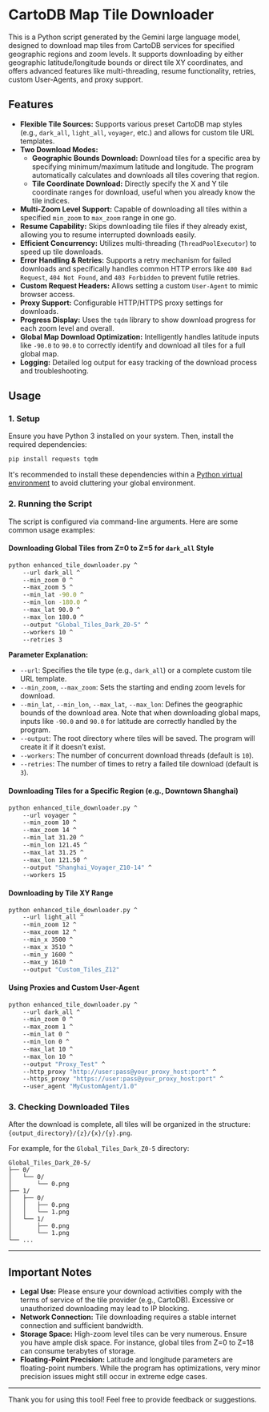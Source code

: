 # CartoDB Map Tile Downloader

This is a Python script generated by the Gemini large language model, designed to download map tiles from CartoDB services for specified geographic regions and zoom levels. It supports downloading by either geographic latitude/longitude bounds or direct tile XY coordinates, and offers advanced features like multi-threading, resume functionality, retries, custom User-Agents, and proxy support.

## Features

  * **Flexible Tile Sources:** Supports various preset CartoDB map styles (e.g., `dark_all`, `light_all`, `voyager`, etc.) and allows for custom tile URL templates.
  * **Two Download Modes:**
      * **Geographic Bounds Download:** Download tiles for a specific area by specifying minimum/maximum latitude and longitude. The program automatically calculates and downloads all tiles covering that region.
      * **Tile Coordinate Download:** Directly specify the X and Y tile coordinate ranges for download, useful when you already know the tile indices.
  * **Multi-Zoom Level Support:** Capable of downloading all tiles within a specified `min_zoom` to `max_zoom` range in one go.
  * **Resume Capability:** Skips downloading tile files if they already exist, allowing you to resume interrupted downloads easily.
  * **Efficient Concurrency:** Utilizes multi-threading (`ThreadPoolExecutor`) to speed up tile downloads.
  * **Error Handling & Retries:** Supports a retry mechanism for failed downloads and specifically handles common HTTP errors like `400 Bad Request`, `404 Not Found`, and `403 Forbidden` to prevent futile retries.
  * **Custom Request Headers:** Allows setting a custom `User-Agent` to mimic browser access.
  * **Proxy Support:** Configurable HTTP/HTTPS proxy settings for downloads.
  * **Progress Display:** Uses the `tqdm` library to show download progress for each zoom level and overall.
  * **Global Map Download Optimization:** Intelligently handles latitude inputs like `-90.0` to `90.0` to correctly identify and download all tiles for a full global map.
  * **Logging:** Detailed log output for easy tracking of the download process and troubleshooting.

## Usage

### 1\. Setup

Ensure you have Python 3 installed on your system. Then, install the required dependencies:

```bash
pip install requests tqdm
```

It's recommended to install these dependencies within a [Python virtual environment](https://docs.python.org/3/library/venv.html) to avoid cluttering your global environment.

### 2\. Running the Script

The script is configured via command-line arguments. Here are some common usage examples:

#### Downloading Global Tiles from Z=0 to Z=5 for `dark_all` Style

```bash
python enhanced_tile_downloader.py ^
    --url dark_all ^
    --min_zoom 0 ^
    --max_zoom 5 ^
    --min_lat -90.0 ^
    --min_lon -180.0 ^
    --max_lat 90.0 ^
    --max_lon 180.0 ^
    --output "Global_Tiles_Dark_Z0-5" ^
    --workers 10 ^
    --retries 3
```

**Parameter Explanation:**

  * `--url`: Specifies the tile type (e.g., `dark_all`) or a complete custom tile URL template.
  * `--min_zoom`, `--max_zoom`: Sets the starting and ending zoom levels for download.
  * `--min_lat`, `--min_lon`, `--max_lat`, `--max_lon`: Defines the geographic bounds of the download area. Note that when downloading global maps, inputs like `-90.0` and `90.0` for latitude are correctly handled by the program.
  * `--output`: The root directory where tiles will be saved. The program will create it if it doesn't exist.
  * `--workers`: The number of concurrent download threads (default is `10`).
  * `--retries`: The number of times to retry a failed tile download (default is `3`).

#### Downloading Tiles for a Specific Region (e.g., Downtown Shanghai)

```bash
python enhanced_tile_downloader.py ^
    --url voyager ^
    --min_zoom 10 ^
    --max_zoom 14 ^
    --min_lat 31.20 ^
    --min_lon 121.45 ^
    --max_lat 31.25 ^
    --max_lon 121.50 ^
    --output "Shanghai_Voyager_Z10-14" ^
    --workers 15
```

#### Downloading by Tile XY Range

```bash
python enhanced_tile_downloader.py ^
    --url light_all ^
    --min_zoom 12 ^
    --max_zoom 12 ^
    --min_x 3500 ^
    --max_x 3510 ^
    --min_y 1600 ^
    --max_y 1610 ^
    --output "Custom_Tiles_Z12"
```

#### Using Proxies and Custom User-Agent

```bash
python enhanced_tile_downloader.py ^
    --url dark_all ^
    --min_zoom 0 ^
    --max_zoom 1 ^
    --min_lat 0 ^
    --min_lon 0 ^
    --max_lat 10 ^
    --max_lon 10 ^
    --output "Proxy_Test" ^
    --http_proxy "http://user:pass@your_proxy_host:port" ^
    --https_proxy "https://user:pass@your_proxy_host:port" ^
    --user_agent "MyCustomAgent/1.0"
```

### 3\. Checking Downloaded Tiles

After the download is complete, all tiles will be organized in the structure: `{output_directory}/{z}/{x}/{y}.png`.

For example, for the `Global_Tiles_Dark_Z0-5` directory:

```
Global_Tiles_Dark_Z0-5/
├── 0/
│   └── 0/
│       └── 0.png
├── 1/
│   ├── 0/
│   │   ├── 0.png
│   │   └── 1.png
│   └── 1/
│       ├── 0.png
│       └── 1.png
└── ...
```

-----

## Important Notes

  * **Legal Use:** Please ensure your download activities comply with the terms of service of the tile provider (e.g., CartoDB). Excessive or unauthorized downloading may lead to IP blocking.
  * **Network Connection:** Tile downloading requires a stable internet connection and sufficient bandwidth.
  * **Storage Space:** High-zoom level tiles can be very numerous. Ensure you have ample disk space. For instance, global tiles from Z=0 to Z=18 can consume terabytes of storage.
  * **Floating-Point Precision:** Latitude and longitude parameters are floating-point numbers. While the program has optimizations, very minor precision issues might still occur in extreme edge cases.

-----

Thank you for using this tool\! Feel free to provide feedback or suggestions.

